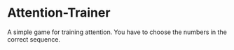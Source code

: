 # Attention-Trainer
 A simple game for training attention. You have to choose the numbers in the correct sequence.
